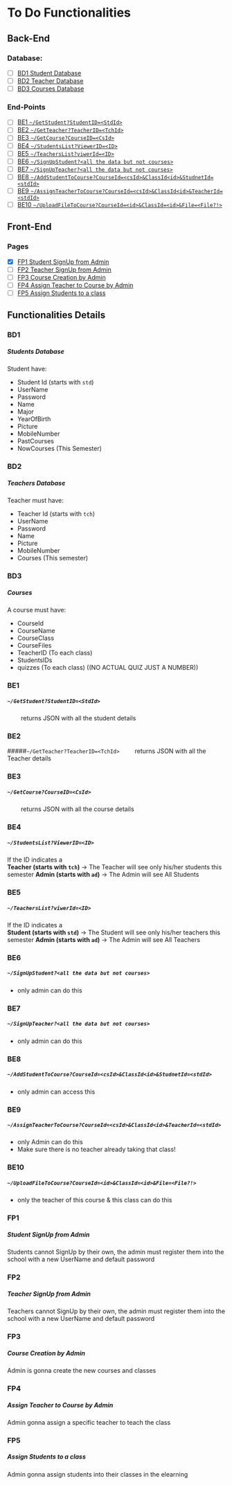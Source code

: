 
# To Do Functionalities 

## Back-End
### Database:
 - [ ] [BD1 Student Database ](#bd1)
 - [ ] [BD2 Teacher Database](#bd2)
 - [ ] [BD3 Courses Database](#bd3)

### End-Points
- [ ] [BE1 `~/GetStudent?StudentID=<StdId>`](#be1)
- [ ] [BE2 `~/GetTeacher?TeacherID=<TchId>`](#be2)
- [ ] [BE3 `~/GetCourse?CourseID=<CsId>`](#be3)
- [ ] [BE4 `~/StudentsList?ViewerID=<ID>`](#b4)
- [ ] [BE5 `~/TeachersList?viwerId=<ID>`](#b5)
- [ ] [BE6 `~/SignUpStudent?<all the data but not courses>`](#b6)
- [ ] [BE7 `~/SignUpTeacher?<all the data but not courses>`](#be7)
- [ ] [BE8 `~/AddStudentToCourse?CourseId=<csId>&ClassId<id>&StudnetId=<stdId>`](#be8)
- [ ] [BE9 `~/AssignTeacherToCourse?CourseId=<csId>&ClassId<id>&TeacherId=<stdId>`](#be9)
- [ ] [BE10 `~/UploadFileToCourse?CourseId=<id>&ClassId=<id>&File=<File?!>`](#be10)

## Front-End
### Pages
- [X] [FP1 Student SignUp from Admin](#fp1)
- [ ] [FP2 Teacher SignUp from Admin](#fp2)
- [ ] [FP3 Course Creation by Admin](#fp3)
- [ ] [FP4 Assign Teacher to Course by Admin](#fp4)
- [ ] [FP5 Assign Students to a class](#fp5)

## Functionalities Details
### BD1 
##### Students Database
Student have:
- Student Id (starts with `std`)
- UserName
- Password
- Name 
- Major
-  YearOfBirth
-  Picture
-  MobileNumber
-  PastCourses
-  NowCourses (This Semester)
### BD2 
##### Teachers Database
Teacher must have:
- Teacher Id (starts with `tch`)
- UserName
- Password
- Name
- Picture
- MobileNumber
- Courses (This semester)
### BD3 
##### Courses
A course must have:
- CourseId
- CourseName
- CourseClass
- CourseFiles
- TeacherID (To each class)
- StudentsIDs
- quizzes (To each class) ((NO ACTUAL QUIZ JUST A NUMBER))
### BE1 
##### `~/GetStudent?StudentID=<StdId>`
&nbsp;&nbsp;&nbsp;&nbsp;&nbsp;&nbsp;&nbsp;&nbsp;returns JSON with all the student details
### BE2 
#####`~/GetTeacher?TeacherID=<TchId>`
&nbsp;&nbsp;&nbsp;&nbsp;&nbsp;&nbsp;&nbsp;&nbsp;returns JSON with all the Teacher details
### BE3 
##### `~/GetCourse?CourseID=<CsId>`
&nbsp;&nbsp;&nbsp;&nbsp;&nbsp;&nbsp;&nbsp;&nbsp;returns JSON with all the course details
### BE4 
##### `~/StudentsList?ViewerID=<ID>`
If the ID indicates a  
**Teacher (starts with `tch`)** &rarr; The Teacher will see only his/her students this semester
**Admin (starts with `ad`)** &rarr; The Admin will see All Students
### BE5 
##### `~/TeachersList?viwerId=<ID>`
If the ID indicates a  
**Student (starts with `std`)** &rarr; The Student will see only his/her teachers this semester
**Admin (starts with `ad`)** &rarr; The Admin will see All Teachers
### BE6 
##### `~/SignUpStudent?<all the data but not courses>`
- only admin can do this
### BE7 
##### `~/SignUpTeacher?<all the data but not courses>`
- only admin can do this
### BE8 
##### `~/AddStudentToCourse?CourseId=<csId>&ClassId<id>&StudnetId=<stdId>`
- only admin can access this
### BE9 
##### `~/AssignTeacherToCourse?CourseId=<csId>&ClassId<id>&TeacherId=<stdId>`
- only Admin can do this
- Make sure there is no teacher already taking that class!

### BE10 
##### `~/UploadFileToCourse?CourseId=<id>&ClassId=<id>&File=<File?!>`
- only the teacher of this course & this class can do this


### FP1
##### Student SignUp from Admin
Students cannot SignUp by their own, the admin must register them into the school with a new UserName and default password

### FP2
##### Teacher SignUp from Admin
Teachers cannot SignUp by their own, the admin must register them into the school with a new UserName and default password

### FP3
##### Course Creation by Admin
Admin is gonna create the new courses and classes

### FP4
##### Assign Teacher to Course by Admin
Admin gonna assign a specific teacher to teach the class

### FP5
##### Assign Students to a class
Admin gonna assign students into their classes in the elearning
